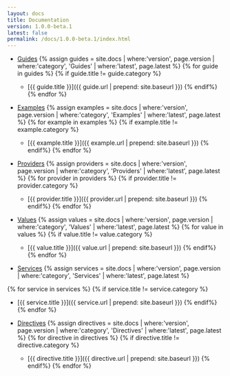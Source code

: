 ```yaml
---
layout: docs
title: Documentation
version: 1.0.0-beta.1
latest: false
permalink: /docs/1.0.0-beta.1/index.html
---
```


- [Guides]({{site.baseurl}}/docs/{{page.version}}/guides/)
{% assign guides = site.docs | where:'version', page.version | where:'category', 'Guides' | where:'latest', page.latest %}
{% for guide in guides %}
{% if guide.title != guide.category %}
  - [{{ guide.title }}]({{ guide.url | prepend: site.baseurl }})
{% endif%}
{% endfor %}

- [Examples]({{site.baseurl}}/docs/{{page.version}}/examples/)
{% assign examples = site.docs | where:'version', page.version | where:'category', 'Examples' | where:'latest', page.latest %}
{% for example in examples %}
{% if example.title != example.category %}
  - [{{ example.title }}]({{ example.url | prepend: site.baseurl }})
{% endif%}
{% endfor %}

- [Providers]({{site.baseurl}}/docs/{{page.version}}/providers/)
{% assign providers = site.docs | where:'version', page.version | where:'category', 'Providers' | where:'latest', page.latest %}
{% for provider in providers %}
{% if provider.title != provider.category %}
  - [{{ provider.title }}]({{ provider.url | prepend: site.baseurl }})
{% endif%}
{% endfor %}

- [Values]({{site.baseurl}}/docs/{{page.version}}/values)
{% assign values = site.docs | where:'version', page.version | where:'category', 'Values' | where:'latest', page.latest %}
{% for value in values %}
{% if value.title != value.category %}
  - [{{ value.title }}]({{ value.url | prepend: site.baseurl }})
{% endif%}
{% endfor %}

- [Services]({{site.baseurl}}/docs/{{page.version}}/services/)
{% assign services = site.docs | where:'version', page.version | where:'category', 'Services' | where:'latest', page.latest %}

{% for service in services %}
{% if service.title != service.category %}
  - [{{ service.title }}]({{ service.url | prepend: site.baseurl }})
{% endif%}
{% endfor %}

- [Directives]({{site.baseurl}}/docs/{{page.version}}/directives/)
{% assign directives = site.docs | where:'version', page.version | where:'category', 'Directives' | where:'latest', page.latest %}
{% for directive in directives %}
{% if directive.title != directive.category %}
  - [{{ directive.title }}]({{ directive.url | prepend: site.baseurl }})
{% endif%}
{% endfor %}
